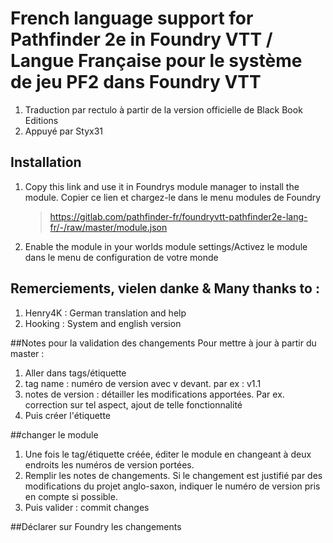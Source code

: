 # French language support for Pathfinder 2e in Foundry VTT / Langue Française pour le système de jeu PF2 dans Foundry VTT
1. Traduction par rectulo à partir de la version officielle de Black Book Editions
2. Appuyé par Styx31

## Installation

1. Copy this link and use it in Foundrys module manager to install the module. Copier ce lien et chargez-le dans le menu modules de Foundry
    > https://gitlab.com/pathfinder-fr/foundryvtt-pathfinder2e-lang-fr/-/raw/master/module.json
2. Enable the module in your worlds module settings/Activez le module dans le menu de configuration de votre monde

## Remerciements, vielen danke & Many thanks to :
1. Henry4K : German translation and help
2. Hooking : System and english version

##Notes pour la validation des changements
Pour mettre à jour à partir du master :
1. Aller dans tags/étiquette
2. tag name : numéro de version avec v devant. par ex : v1.1
3. notes de version : détailler les modifications apportées. Par ex. correction sur tel aspect, ajout de telle fonctionnalité
4. Puis créer l'étiquette

##changer le module
1. Une fois le tag/étiquette créée, éditer le module en changeant à deux endroits les numéros de version portées.
2. Remplir les notes de changements. Si le changement est justifié par des modifications du projet anglo-saxon, indiquer le numéro de version pris en compte si possible.
3. Puis valider : commit changes

##Déclarer sur Foundry les changements